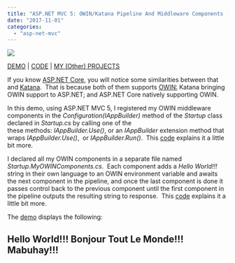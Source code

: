 ```yaml
---
title: "ASP.NET MVC 5: OWIN/Katana Pipeline And Middleware Components (A Demo)"
date: "2017-11-01"
categories: 
  - "asp-net-mvc"
---
```


![](/technical-blog/assets/images/myprojects.png)

[DEMO](http://www.rodansotto.com/mvc5/HelloWorldOWINPipeline) | [CODE](http://www.rodansotto.com/projectcode/helloworldowinpipeline01.aspx) | [MY (Other) PROJECTS](http://www.rodansotto.com/myprojects.aspx)



If you know [ASP.NET Core](https://mva.microsoft.com/en-us/training-courses/introduction-to-asp-net-core-with-visual-studio-2017-16841?l=JWZaodE6C_5706218965), you will notice some similarities between that and [Katana](https://docs.microsoft.com/en-us/aspnet/aspnet/overview/owin-and-katana/an-overview-of-project-katana).  That is because both of them supports [OWIN:](http://owin.org/) Katana bringing OWIN support to ASP.NET; and ASP.NET Core natively supporting OWIN.

In this demo, using ASP.NET MVC 5, I registered my OWIN middleware components in the _Configuration(IAppBuilder)_ method of the _Startup_ class declared in _Startup.cs_ by calling one of the these methods: _IAppBuilder.Use()_, or an _IAppBuilder_ extension method that wraps _IAppBuilder.Use()_,  or _IAppBuilder.Run()_.  This [code](http://www.rodansotto.com/projectcode/helloworldowinpipeline01.aspx) explains it a little bit more.

I declared all my OWIN components in a separate file named _Startup.MyOWINComponents.cs_.  Each component adds a _Hello World!!!_ string in their own language to an OWIN environment variable and awaits the next component in the pipeline, and once the last component is done it passes control back to the previous component until the first component in the pipeline outputs the resulting string to response.  This [code](http://www.rodansotto.com/projectcode/helloworldowinpipeline02.aspx) explains it a little bit more.

The [demo](http://www.rodansotto.com/mvc5/HelloWorldOWINPipeline) displays the following:

## Hello World!!! Bonjour Tout Le Monde!!! Mabuhay!!!
